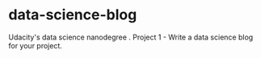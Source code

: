 # data-science-blog
Udacity's data science nanodegree . 
Project 1 - Write a data science blog for your project.
